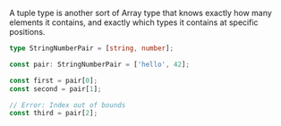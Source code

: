 A tuple type is another sort of Array type that knows exactly how many elements it contains, and exactly which types it contains at specific positions.

```ts
type StringNumberPair = [string, number];

const pair: StringNumberPair = ['hello', 42];

const first = pair[0];
const second = pair[1];

// Error: Index out of bounds
const third = pair[2];
```